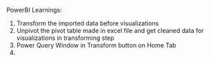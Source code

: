 PowerBI Learnings:

1. Transform the imported data before visualizations
2. Unpivot the pivot table made in excel file and get cleaned data for visualizations in transforming step 
3.  Power Query Window in Transform button on Home Tab
4.  
